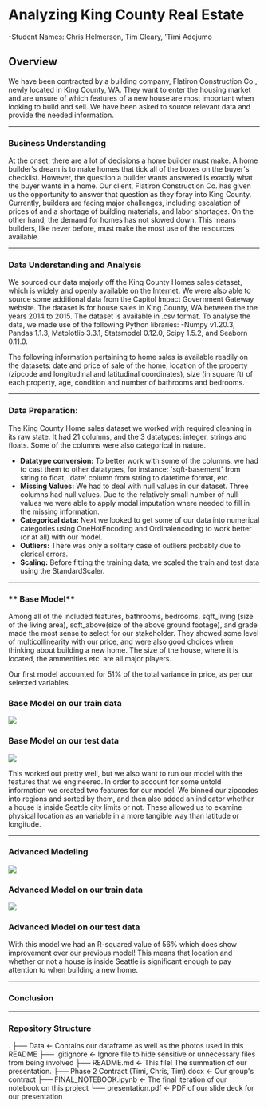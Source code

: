 # Analyzing King County Real Estate

-Student Names: Chris Helmerson, Tim Cleary, 'Timi Adejumo

## Overview

We have been contracted by a building company, Flatiron Construction Co., newly located in King County, WA. They want to enter the housing market and are unsure of which features of a new house are most important when looking to build and sell. We have been asked to source relevant data and provide the needed information.


---

### **Business Understanding**
At the onset, there are a lot of decisions a home builder must make. A home builder's dream is to make homes that tick all of the boxes on the buyer's checklist. However, the question a builder wants answered is exactly what the buyer wants in a home. Our client, Flatiron Construction Co. has given us the opportunity to answer that question as they foray into King County.  Currently, builders are facing major challenges, including escalation of prices of and a shortage of building materials, and labor shortages. On the other hand, the demand for homes has not slowed down. This means builders, like never before, must make the most use of the resources available.

---

### **Data Understanding and Analysis**
We sourced our data majorly off the King County Homes sales dataset, which is widely and openly available on the Internet. We were also able to source some additional data from the 
Capitol Impact Government Gateway website. The dataset is for house sales in King County, WA between the the years 2014 to 2015. The dataset is available in .csv
format. 
To analyse the data, we made use of the following Python libraries:
-Numpy v1.20.3, Pandas 1.1.3, Matplotlib 3.3.1, Statsmodel 0.12.0, Scipy 1.5.2, and Seaborn 0.11.0.

The following information pertaining to home sales is available readily on the datasets: 
date and price of sale of the home, location of the property (zipcode and longitudinal and latitudinal coordinates), size (in square ft) of each property, age, condition and number of bathrooms and bedrooms.



---

### **Data Preparation:**
The King County Home sales dataset we worked with required cleaning in its raw state. It had 21 columns, and the 3 datatypes: integer, strings and floats. 
Some of the columns were also categorical in nature. 
* **Datatype conversion:**
    To better work with some of the columns, we had to cast them to other datatypes, for instance: 'sqft-basement' from string to float, 'date' column from string to datetime format, etc.
* **Missing Values:**
    We had to deal with null values in our dataset. Three columns had null values. Due to the relatively small number of null values we were able to apply modal imputation where     needed to fill in the missing information. 
* **Categorical data:**
     Next we looked to get some of our data into numerical categories using OneHotEncoding and Ordinalencoding to work better (or at all) with our model. 
* **Outliers:**
     There was only a solitary case of outliers probably due to clerical errors. 
* **Scaling:**
     Before fitting the training data, we scaled the train and test data using the StandardScaler.

---

### ** Base Model**
Among all of the included features, bathrooms, bedrooms, sqft_living (size of the living area), sqft_above(size of the above ground footage), and grade made the most sense to select for our stakeholder. They showed some level of multicollinearity with our price, and were also good choices when thinking about building a new home. The size of the house, where it is located, the ammenities etc. are all major players.


Our first model accounted for 51% of the total variance in price, as per our selected variables.

### Base Model on our train data
![ ](Data/base_train.png)

### Base Model on our test data
![ ](Data/base_test.png)

This worked out pretty well, but we also want to run our model with the features that we engineered. In order to account for some untold information we created two features for our model. We binned our zipcodes into regions and sorted by them, and then also added an indicator whether a house is inside Seattle city limits or not. These allowed us to examine physical location as an variable in a more tangible way than latitude or longitude.


---

### **Advanced Modeling**

![ ](Data/adv_train.png)
### Advanced Model on our train data

![ ](Data/adv_test.png)
### Advanced Model on our test data

With this model we had an R-squared value of 56% which does show improvement over our previous model! This means that location and whether or not a house is inside Seattle is significant enough to pay attention to when building a new home. 

---

### **Conclusion**


---

### **Repository Structure**
.
├── Data                                       <- Contains our dataframe as well as the photos used in this README
├── .gitignore                                 <- Ignore file to hide sensitive or unnecessary files from being involved
├── README.md                                  <- This file! The summation of our presentation.
├── Phase 2 Contract (Timi, Chris, Tim).docx   <- Our group's contract
├── FINAL_NOTEBOOK.ipynb                       <- The final iteration of our notebook on this project
└── presentation.pdf                           <- PDF of our slide deck for our presentation
